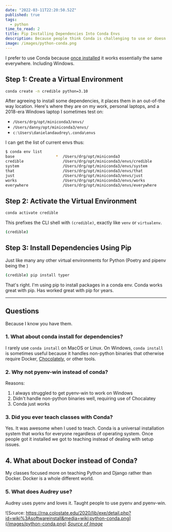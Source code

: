 ```yaml
---
date: "2022-03-11T22:20:50.52Z"
published: true
tags:
  - python
time_to_read: 2
title: Pip Installing Dependencies Into Conda Envs
description: Because people think Conda is challenging to use or doesn't work with pip, when in truth it is easy and just works everywhere.
image: /images/python-conda.png
---
```


I prefer to use Conda because [once installed](https://docs.conda.io/en/latest/miniconda.html) it works essentially the same everywhere. Including Windows.

## Step 1: Create a Virtual Environment

```bash
conda create -n credible python=3.10
```

After agreeing to install some dependencies, it places them in an out-of-the way location. Here's where they are on my work, personal laptops, and a 2018-era Windows laptop I sometimes test on:

- `/Users/drg/opt/miniconda3/envs/`
- `/Users/danny/opt/miniconda3/envs/`
- `c:\Users\danielandaudrey\.conda\envs`

I can get the list of current envs thus:

```bash
$ conda env list
base                  *  /Users/drg/opt/miniconda3
credible                 /Users/drg/opt/miniconda3/envs/credible
system                   /Users/drg/opt/miniconda3/envs/system
that                     /Users/drg/opt/miniconda3/envs/that
just                     /Users/drg/opt/miniconda3/envs/just
works                    /Users/drg/opt/miniconda3/envs/works
everywhere               /Users/drg/opt/miniconda3/envs/everywhere
```

## Step 2: Activate the Virtual Environment

```bash
conda activate credible
```

This prefixes the CLI shell with `(credible)`, exactly like `venv` or `virtualenv`.

```bash
(credible)
```

## Step 3: Install Dependencies Using Pip

Just like many any other virtual environments for Python (Poetry and pipenv being the )

```bash
(credible) pip install typer
```

That's right. I'm using pip to install packages in a conda env. Conda works great with pip. Has worked great with pip for years.

---

## Questions

Because I know you have them.

### 1. What about conda install for dependencies?

I rarely use `conda install` on MacOS or Linux. On Windows, `conda install` is sometimes useful because it handles non-python binaries that otherwise require Docker, [Chocolately](https://chocolatey.org/), or other tools.

### 2. Why not pyenv-win instead of conda?

Reasons:

1. I always struggled to get pyenv-win to work on Windows
2. Didn't handle non-python binaries well, requiring use of Chocalatey
3. Conda just works

### 3. Did you ever teach classes with Conda?

Yes. It was awesome when I used to teach. Conda is a universal installation system that works for everyone regardless of operating system. Once people got it installed we got to teaching instead of dealing with setup issues.

## 4. What about Docker instead of Conda?

My classes focused more on teaching Python and Django rather than Docker. Docker is a whole different world.

### 5. What does Audrey use?

Audrey uses pyenv and loves it. Taught people to use pyenv and pyenv-win.

![Source: https://rna.colostate.edu/2020/lib/exe/detail.php?id=wiki%3Asoftwareinstall&media=wiki:python-conda.png](/images/python-conda.png)
_[Source of Image](https://rna.colostate.edu/2020/lib/exe/detail.php?id=wiki%3Asoftwareinstall&media=wiki:python-conda.png)_

